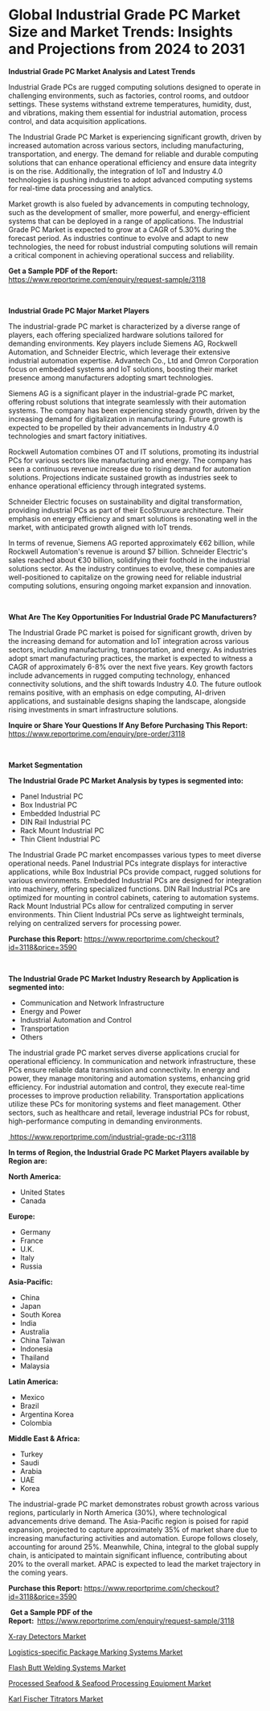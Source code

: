 <p><h1>Global Industrial Grade PC Market Size and Market Trends: Insights and Projections from 2024 to 2031</h1></p><p><strong>Industrial Grade PC Market Analysis and Latest Trends</strong></p>
<p><p>Industrial Grade PCs are rugged computing solutions designed to operate in challenging environments, such as factories, control rooms, and outdoor settings. These systems withstand extreme temperatures, humidity, dust, and vibrations, making them essential for industrial automation, process control, and data acquisition applications.</p><p>The Industrial Grade PC Market is experiencing significant growth, driven by increased automation across various sectors, including manufacturing, transportation, and energy. The demand for reliable and durable computing solutions that can enhance operational efficiency and ensure data integrity is on the rise. Additionally, the integration of IoT and Industry 4.0 technologies is pushing industries to adopt advanced computing systems for real-time data processing and analytics.</p><p>Market growth is also fueled by advancements in computing technology, such as the development of smaller, more powerful, and energy-efficient systems that can be deployed in a range of applications. The Industrial Grade PC Market is expected to grow at a CAGR of 5.30% during the forecast period. As industries continue to evolve and adapt to new technologies, the need for robust industrial computing solutions will remain a critical component in achieving operational success and reliability.</p></p>
<p><strong>Get a Sample PDF of the Report:&nbsp;</strong> <a href="https://www.reportprime.com/enquiry/request-sample/3118">https://www.reportprime.com/enquiry/request-sample/3118</a></p>
<p>&nbsp;</p>
<p><strong>Industrial Grade PC Major Market Players</strong></p>
<p><p>The industrial-grade PC market is characterized by a diverse range of players, each offering specialized hardware solutions tailored for demanding environments. Key players include Siemens AG, Rockwell Automation, and Schneider Electric, which leverage their extensive industrial automation expertise. Advantech Co., Ltd and Omron Corporation focus on embedded systems and IoT solutions, boosting their market presence among manufacturers adopting smart technologies.</p><p>Siemens AG is a significant player in the industrial-grade PC market, offering robust solutions that integrate seamlessly with their automation systems. The company has been experiencing steady growth, driven by the increasing demand for digitalization in manufacturing. Future growth is expected to be propelled by their advancements in Industry 4.0 technologies and smart factory initiatives.</p><p>Rockwell Automation combines OT and IT solutions, promoting its industrial PCs for various sectors like manufacturing and energy. The company has seen a continuous revenue increase due to rising demand for automation solutions. Projections indicate sustained growth as industries seek to enhance operational efficiency through integrated systems.</p><p>Schneider Electric focuses on sustainability and digital transformation, providing industrial PCs as part of their EcoStruxure architecture. Their emphasis on energy efficiency and smart solutions is resonating well in the market, with anticipated growth aligned with IoT trends.</p><p>In terms of revenue, Siemens AG reported approximately €62 billion, while Rockwell Automation's revenue is around $7 billion. Schneider Electric's sales reached about €30 billion, solidifying their foothold in the industrial solutions sector. As the industry continues to evolve, these companies are well-positioned to capitalize on the growing need for reliable industrial computing solutions, ensuring ongoing market expansion and innovation.</p></p>
<p>&nbsp;</p>
<p><strong>What Are The Key Opportunities For Industrial Grade PC Manufacturers?</strong></p>
<p><p>The Industrial Grade PC market is poised for significant growth, driven by the increasing demand for automation and IoT integration across various sectors, including manufacturing, transportation, and energy. As industries adopt smart manufacturing practices, the market is expected to witness a CAGR of approximately 6-8% over the next five years. Key growth factors include advancements in rugged computing technology, enhanced connectivity solutions, and the shift towards Industry 4.0. The future outlook remains positive, with an emphasis on edge computing, AI-driven applications, and sustainable designs shaping the landscape, alongside rising investments in smart infrastructure solutions.</p></p>
<p><strong>Inquire or Share Your Questions If Any Before Purchasing This Report:</strong> <a href="https://www.reportprime.com/enquiry/pre-order/3118">https://www.reportprime.com/enquiry/pre-order/3118</a></p>
<p>&nbsp;</p>
<p><strong>Market Segmentation</strong></p>
<p><strong>The Industrial Grade PC Market Analysis by types is segmented into:</strong></p>
<p><ul><li>Panel Industrial PC</li><li>Box Industrial PC</li><li>Embedded Industrial PC</li><li>DIN Rail Industrial PC</li><li>Rack Mount Industrial PC</li><li>Thin Client Industrial PC</li></ul></p>
<p><p>The Industrial Grade PC market encompasses various types to meet diverse operational needs. Panel Industrial PCs integrate displays for interactive applications, while Box Industrial PCs provide compact, rugged solutions for various environments. Embedded Industrial PCs are designed for integration into machinery, offering specialized functions. DIN Rail Industrial PCs are optimized for mounting in control cabinets, catering to automation systems. Rack Mount Industrial PCs allow for centralized computing in server environments. Thin Client Industrial PCs serve as lightweight terminals, relying on centralized servers for processing power.</p></p>
<p><strong>Purchase this Report:&nbsp;</strong><a href="https://www.reportprime.com/checkout?id=3118&price=3590">https://www.reportprime.com/checkout?id=3118&price=3590</a></p>
<p>&nbsp;</p>
<p><strong>The Industrial Grade PC Market Industry Research by Application is segmented into:</strong></p>
<p><ul><li>Communication and Network Infrastructure</li><li>Energy and Power</li><li>Industrial Automation and Control</li><li>Transportation</li><li>Others</li></ul></p>
<p><p>The industrial grade PC market serves diverse applications crucial for operational efficiency. In communication and network infrastructure, these PCs ensure reliable data transmission and connectivity. In energy and power, they manage monitoring and automation systems, enhancing grid efficiency. For industrial automation and control, they execute real-time processes to improve production reliability. Transportation applications utilize these PCs for monitoring systems and fleet management. Other sectors, such as healthcare and retail, leverage industrial PCs for robust, high-performance computing in demanding environments.</p></p>
<p><a href="https://www.reportprime.com/industrial-grade-pc-r3118">&nbsp;https://www.reportprime.com/industrial-grade-pc-r3118</a></p>
<p><strong>In terms of Region, the Industrial Grade PC Market Players available by Region are:</strong></p>
<p>
    <p> <strong> North America: </strong>
        <ul>
            <li>United States</li>
            <li>Canada</li>
        </ul>
        </p> 
    <p> <strong> Europe: </strong>
        <ul>
            <li>Germany</li>
            <li>France</li>
            <li>U.K.</li>
            <li>Italy</li>
            <li>Russia</li>
        </ul>
        </p> 
    <p> <strong> Asia-Pacific: </strong>
        <ul>
            <li>China</li>
            <li>Japan</li>
            <li>South Korea</li>
            <li>India</li>
            <li>Australia</li>
            <li>China Taiwan</li>
            <li>Indonesia</li>
            <li>Thailand</li>
            <li>Malaysia</li>
        </ul>
        </p> 
    <p> <strong> Latin America: </strong>
        <ul>
            <li>Mexico</li>
            <li>Brazil</li>
            <li>Argentina Korea</li>
            <li>Colombia</li>
        </ul>
        </p> 
    <p> <strong> Middle East & Africa: </strong>
        <ul>
            <li>Turkey</li>
            <li>Saudi</li>
            <li>Arabia</li>
            <li>UAE</li>
            <li>Korea</li>
        </ul>
    </p>
    </p>
<p><p>The industrial-grade PC market demonstrates robust growth across various regions, particularly in North America (30%), where technological advancements drive demand. The Asia-Pacific region is poised for rapid expansion, projected to capture approximately 35% of market share due to increasing manufacturing activities and automation. Europe follows closely, accounting for around 25%. Meanwhile, China, integral to the global supply chain, is anticipated to maintain significant influence, contributing about 20% to the overall market. APAC is expected to lead the market trajectory in the coming years.</p></p>
<p><strong>Purchase this Report: </strong><a href="https://www.reportprime.com/checkout?id=3118&price=3590">https://www.reportprime.com/checkout?id=3118&price=3590</a></p>
<p>&nbsp;<strong>Get a Sample PDF of the Report:&nbsp;&nbsp;</strong><a href="https://www.reportprime.com/enquiry/request-sample/3118">https://www.reportprime.com/enquiry/request-sample/3118</a></p>
<p><strong></strong></p>
<p><p><a href="https://www.linkedin.com/pulse/analyzing-x-ray-detectors-market-dynamics-growth-drivers-rwilf?trackingId=VLr%2BK%2FDxQgCItHfFENrhCQ%3D%3D">X-ray Detectors Market</a></p><p><a href="https://issuu.com/reportprime-2/docs/logistics-specific-package-marking-_444ea8bdbbf342">Logistics-specific Package Marking Systems Market</a></p><p><a href="https://issuu.com/reportprime-2/docs/flash-butt-welding-systems-market-s_1e993e655758fd">Flash Butt Welding Systems Market</a></p><p><a href="https://www.linkedin.com/pulse/strategic-market-insights-global-processed-seafood-processing-yx7xc?trackingId=sxWln45YT4SOCoE5uVpSKQ%3D%3D">Processed Seafood & Seafood Processing Equipment Market</a></p><p><a href="https://www.linkedin.com/pulse/global-karl-fischer-titrators-market-opportunities-challenges2024-ajc5f?trackingId=qUEi%2Bgn4T8GbIzjDx5NOwg%3D%3D">Karl Fischer Titrators Market</a></p></p>